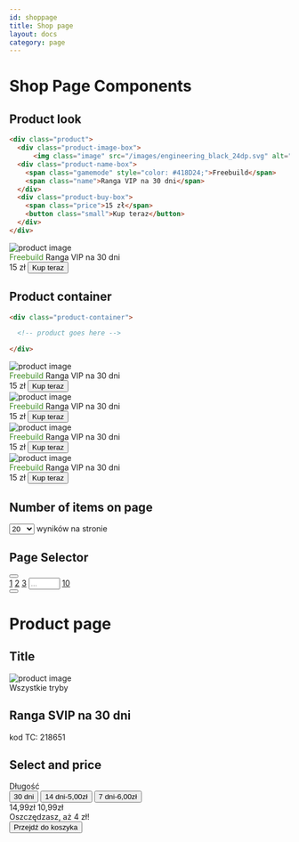 ```yaml
---
id: shoppage
title: Shop page
layout: docs
category: page
---
```


# Shop Page Components

## Product look

```html
<div class="product">
  <div class="product-image-box">
      <img class="image" src="/images/engineering_black_24dp.svg" alt="product image"/>  </div>
  <div class="product-name-box">
    <span class="gamemode" style="color: #418D24;">Freebuild</span>
    <span class="name">Ranga VIP na 30 dni</span>
  </div>
  <div class="product-buy-box">
    <span class="price">15 zł</span>
    <button class="small">Kup teraz</button> 
  </div>
</div>
```

<div class="product">
  <div class="product-image-box">
      <img class="image" src="/images/engineering_black_24dp.svg" alt="product image"/>  </div>
  <div class="product-name-box">
    <span class="gamemode" style="color: #418D24;">Freebuild</span>
    <span class="name">Ranga VIP na 30 dni</span>
  </div>
  <div class="product-buy-box">
    <span class="price">15 zł</span>
    <button class="small">Kup teraz</button> 
  </div>
</div>

## Product container

```html
<div class="product-container">

  <!-- product goes here -->

</div>
```
<div class="product-container">
  <div class="product">
    <div class="product-image-box">
      <img class="image" src="/images/engineering_black_24dp.svg" alt="product image"/>    </div>
    <div class="product-name-box">
      <span class="gamemode" style="color: #418D24;">Freebuild</span>
      <span class="name">Ranga VIP na 30 dni</span>
    </div>
    <div class="product-buy-box">
      <span class="price">15 zł</span>
      <button class="small">Kup teraz</button> 
    </div>
  </div>
  <div class="product">
    <div class="product-image-box">
      <img class="image" src="/images/engineering_black_24dp.svg" alt="product image"/>    </div>
    <div class="product-name-box">
      <span class="gamemode" style="color: #418D24;">Freebuild</span>
      <span class="name">Ranga VIP na 30 dni</span>
    </div>
    <div class="product-buy-box">
      <span class="price">15 zł</span>
      <button class="small">Kup teraz</button> 
    </div>
  </div>
  <div class="product">
    <div class="product-image-box">
      <img class="image" src="/images/engineering_black_24dp.svg" alt="product image"/>
    </div>
    <div class="product-name-box">
      <span class="gamemode" style="color: #418D24;">Freebuild</span>
      <span class="name">Ranga VIP na 30 dni</span>
    </div>
    <div class="product-buy-box">
      <span class="price">15 zł</span>
      <button class="small">Kup teraz</button> 
    </div>
  </div>
  <div class="product">
    <div class="product-image-box">
      <img class="image" src="/images/engineering_black_24dp.svg" alt="product image"/>
    </div>
    <div class="product-name-box">
      <span class="gamemode" style="color: #418D24;">Freebuild</span>
      <span class="name">Ranga VIP na 30 dni</span>
    </div>
    <div class="product-buy-box">
      <span class="price">15 zł</span>
      <button class="small">Kup teraz</button> 
    </div>
  </div>
</div>

## Number of items on page

<div class="number-of-items-box">
  <select>
    <option>20</option>
    <option>30</option>
    <option>50</option>
    <option>100</option>
  </select>
  <span>wyników na stronie</span>
</div>

## Page Selector

<div class="pagination-box">
  <button class="icon">
    <i class="icon next"></i>
  </button>
  <div class="page-list">
    <a href="#" class="link">1</a>
    <a href="#" class="link current">2</a>
    <a href="#" class="link">3</a>
    <input type="number" class="page-type" placeholder="..." max="99" min="0"/>
    <a href="#" class="link">10</a>
  </div>
  <button class="icon">
    <i class="icon back"></i>
  </button>
</div>

# Product page

## Title

<div class="product-header-box">
  <div class="image-box">
    <img class="image" src="/images/engineering_black_24dp.svg" alt="product image"/>  </div>
  <div class="title">
    <span class="dimmed">Wszystkie tryby</span>
    <h2>Ranga SVIP na 30 dni</h2>
    <span class="dimmed">kod TC: <span>218651</span></span>
  </div>

</div>

## Select and price

<div class="product-cta-box">
  <div class="flex-column">
    <span class="just-text">Długość</span>
    <div class="product-option-box">
      <button class="option current"><span class="option-title">30 dni</span></button>
      <button class="option"><span class="option-title">14 dni</span><span class="option-price"><span>-5,00</span>zł</span></button>
      <button class="option"><span class="option-title">7 dni</span><span class="option-price"><span>-6,00</span>zł</span></button>
    </div>
  </div>
  <div class="price-box">
    <div class="price">
      <span class="old"><span>14,99</span>zł</span>
      <span class="new"><span>10,99</span>zł</span>
    </div>
    <span class="saving">Oszczędzasz, aż<span> 4 </span>zł!</span>
  </div>
  <button class="standard primary">
    <span>Przejdź do koszyka</span>
    <i class="icon back"></i>
  </button>
</div>